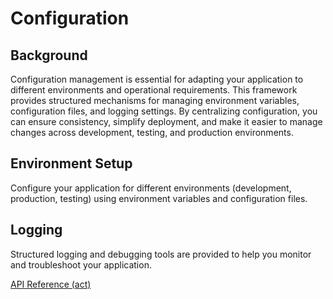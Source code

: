 # Configuration

## Background

Configuration management is essential for adapting your application to different environments and operational requirements. This framework provides structured mechanisms for managing environment variables, configuration files, and logging settings. By centralizing configuration, you can ensure consistency, simplify deployment, and make it easier to manage changes across development, testing, and production environments.

## Environment Setup

Configure your application for different environments (development, production, testing) using environment variables and configuration files.

## Logging

Structured logging and debugging tools are provided to help you monitor and troubleshoot your application.

[API Reference (act)](../api/act.src)
